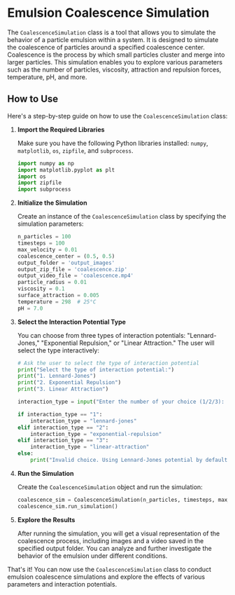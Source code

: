 # Emulsion Coalescence Simulation

The `CoalescenceSimulation` class is a tool that allows you to simulate the behavior of a particle emulsion within a system. It is designed to simulate the coalescence of particles around a specified coalescence center. Coalescence is the process by which small particles cluster and merge into larger particles. This simulation enables you to explore various parameters such as the number of particles, viscosity, attraction and repulsion forces, temperature, pH, and more.

## How to Use

Here's a step-by-step guide on how to use the `CoalescenceSimulation` class:

1. **Import the Required Libraries**

   Make sure you have the following Python libraries installed: `numpy`, `matplotlib`, `os`, `zipfile`, and `subprocess`.

   ```python
   import numpy as np
   import matplotlib.pyplot as plt
   import os
   import zipfile
   import subprocess
   ```

2. **Initialize the Simulation**

   Create an instance of the `CoalescenceSimulation` class by specifying the simulation parameters:

   ```python
   n_particles = 100
   timesteps = 100
   max_velocity = 0.01
   coalescence_center = (0.5, 0.5)
   output_folder = 'output_images'
   output_zip_file = 'coalescence.zip'
   output_video_file = 'coalescence.mp4'
   particle_radius = 0.01
   viscosity = 0.1
   surface_attraction = 0.005
   temperature = 298  # 25°C
   pH = 7.0
   ```

3. **Select the Interaction Potential Type**

   You can choose from three types of interaction potentials: "Lennard-Jones," "Exponential Repulsion," or "Linear Attraction." The user will select the type interactively:

   ```python
   # Ask the user to select the type of interaction potential
   print("Select the type of interaction potential:")
   print("1. Lennard-Jones")
   print("2. Exponential Repulsion")
   print("3. Linear Attraction")

   interaction_type = input("Enter the number of your choice (1/2/3): ")

   if interaction_type == "1":
       interaction_type = "lennard-jones"
   elif interaction_type == "2":
       interaction_type = "exponential-repulsion"
   elif interaction_type == "3":
       interaction_type = "linear-attraction"
   else:
       print("Invalid choice. Using Lennard-Jones potential by default.")
   ```

4. **Run the Simulation**

   Create the `CoalescenceSimulation` object and run the simulation:

   ```python
   coalescence_sim = CoalescenceSimulation(n_particles, timesteps, max_velocity, coalescence_center, output_folder, output_zip_file, output_video_file, particle_radius, viscosity, surface_attraction, temperature, pH, interaction_type)
   coalescence_sim.run_simulation()
   ```

5. **Explore the Results**

   After running the simulation, you will get a visual representation of the coalescence process, including images and a video saved in the specified output folder. You can analyze and further investigate the behavior of the emulsion under different conditions.

That's it! You can now use the `CoalescenceSimulation` class to conduct emulsion coalescence simulations and explore the effects of various parameters and interaction potentials.
